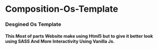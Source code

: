 # Composition-Os-Template
### Desgined Os Template
#### This Most of parts Website make using Html5 but to give it better look using SASS And More Interactivity Using Vanilla  Js.
